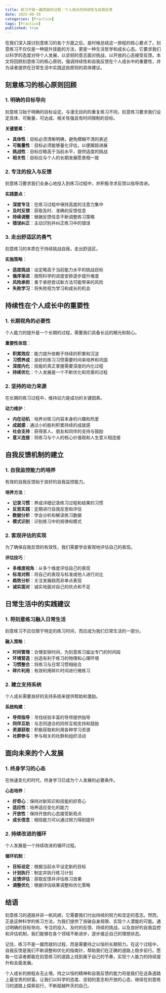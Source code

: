 ```yaml
---
title: 练习不是一蹴而就的过程：个人成长的持续性与自我反馈
date: 2025-08-30
categories: [Practice]
tags: [Practice]
published: true
---
```


在我们深入探讨刻意练习的各个方面之后，是时候总结这一旅程的核心要点了。刻意练习不仅仅是一种提升技能的方法，更是一种生活哲学和成长心态。它要求我们以科学的态度对待个人发展，以坚韧的意志面对挑战，以开放的心态接受反馈。本文将回顾刻意练习的核心原则，强调持续性和自我反馈在个人成长中的重要性，并为读者提供在日常生活中实践这些原则的具体建议。

## 刻意练习的核心原则回顾

### 1. 明确的目标导向

刻意练习始于明确的目标设定。与漫无目的的重复练习不同，刻意练习要求我们设定具体、可衡量、可达成、相关性强且有时间限制的目标。

**关键要素**：
- **具体性**：目标必须清晰明确，避免模糊不清的表述
- **可衡量性**：目标必须能够量化评估，以便跟踪进展
- **挑战性**：目标应略高于当前水平，提供适度的挑战
- **相关性**：目标应与个人的长期发展愿景相一致

### 2. 专注的投入与反馈

刻意练习要求我们全身心地投入到练习过程中，并积极寻求反馈以指导改进。

**实践要点**：
- **深度专注**：在练习过程中保持高度的注意力集中
- **及时反馈**：获取及时、准确的反馈信息
- **持续调整**：根据反馈信息不断调整练习策略
- **错误纠正**：主动识别并纠正练习中的错误

### 3. 走出舒适区的勇气

刻意练习的本质在于持续挑战自我，走出舒适区。

**实施策略**：
- **适度挑战**：设定略高于当前能力水平的挑战目标
- **循序渐进**：按照科学的进度安排逐步提升难度
- **风险承担**：勇于承担尝试新方法可能带来的风险
- **失败学习**：将失败视为学习和成长的机会

## 持续性在个人成长中的重要性

### 1. 长期视角的必要性

个人能力的提升是一个长期的过程，需要我们具备长远的眼光和耐心。

**重要性体现**：
- **积累效应**：能力提升依赖于持续的积累和沉淀
- **习惯养成**：良好的练习习惯需要时间来培养和巩固
- **深度内化**：技能的真正掌握需要深度的内化过程
- **持续优化**：个人发展是一个不断优化和完善的过程

### 2. 坚持的动力来源

在长期的练习过程中，维持动力是成功的关键因素。

**动力维护**：
- **内在动机**：培养对练习内容本身的兴趣和热爱
- **成就感**：通过小的胜利积累持续的成就感
- **社会支持**：获得家人、朋友和同伴的支持与鼓励
- **意义连接**：将练习与个人的核心价值观和人生意义相连接

## 自我反馈机制的建立

### 1. 自我监控能力的培养

有效的自我反馈始于良好的自我监控能力。

**培养方法**：
- **记录习惯**：养成详细记录练习过程和结果的习惯
- **反思实践**：定期进行自我反思和评估
- **数据分析**：学会分析和解读练习数据
- **模式识别**：识别练习中的规律和模式

### 2. 客观评估的实现

为了确保自我反馈的有效性，我们需要学会客观地评估自己的表现。

**评估技巧**：
- **多维度视角**：从多个维度评估自己的表现
- **标准对照**：将自己的表现与标准或他人进行对比
- **趋势分析**：关注发展趋而非单点表现
- **诚实面对**：诚实地面对自己的优点和不足

## 日常生活中的实践建议

### 1. 将刻意练习融入日常生活

刻意练习不应仅限于特定的练习时间，而应成为我们日常生活的一部分。

**融入策略**：
- **时间管理**：合理安排时间，为刻意练习留出专门的时间段
- **环境营造**：创造有利于练习的物理和心理环境
- **习惯整合**：将练习与日常习惯相结合
- **碎片利用**：有效利用碎片时间进行微练习

### 2. 建立支持系统

个人成长需要良好的支持系统来提供帮助和激励。

**系统构建**：
- **导师指导**：寻找经验丰富的导师提供指导
- **同伴互助**：与志同道合的同伴互相支持和鼓励
- **资源获取**：积极获取和利用各种学习资源
- **社群参与**：参与相关的社群和组织活动

## 面向未来的个人发展

### 1. 终身学习的心态

在快速变化的时代，终身学习已成为个人发展的必要条件。

**心态培养**：
- **好奇心**：保持对新知识和技能的好奇心
- **适应性**：培养适应变化的能力
- **开放性**：保持开放的心态接受新观点
- **成长信念**：相信能力可以通过努力得到提升

### 2. 持续改进的循环

个人发展是一个持续改进的循环过程。

**循环机制**：
- **目标设定**：根据当前水平设定新的目标
- **计划执行**：制定并执行练习计划
- **反馈评估**：获取反馈并评估练习效果
- **调整优化**：根据评估结果调整和优化策略

## 结语

刻意练习的道路并非一帆风顺，它需要我们付出持续的努力和坚定的意志。然而，正是这种科学的练习方法，为我们提供了突破自身局限、实现个人潜能的可能。通过明确的目标导向、专注的投入、及时的反馈、持续的挑战，以及良好的自我监控和评估机制，我们能够在各个领域不断进步，逐步接近自己的理想状态。

记住，练习不是一蹴而就的过程，而是需要持之以恒的长期努力。在这个过程中，自我反馈是我们不断调整和优化的指南针，帮助我们在正确的道路上稳步前行。愿每一位读者都能在刻意练习的道路上找到属于自己的节奏，实现个人能力的持续提升和全面发展。

个人成长的旅程永无止境，持之以恒的精神和自我反馈的能力将是我们在这条道路上最宝贵的财富。让我们以科学的态度、坚韧的意志和开放的心态，继续在刻意练习的道路上探索前行，不断超越昨天的自己。